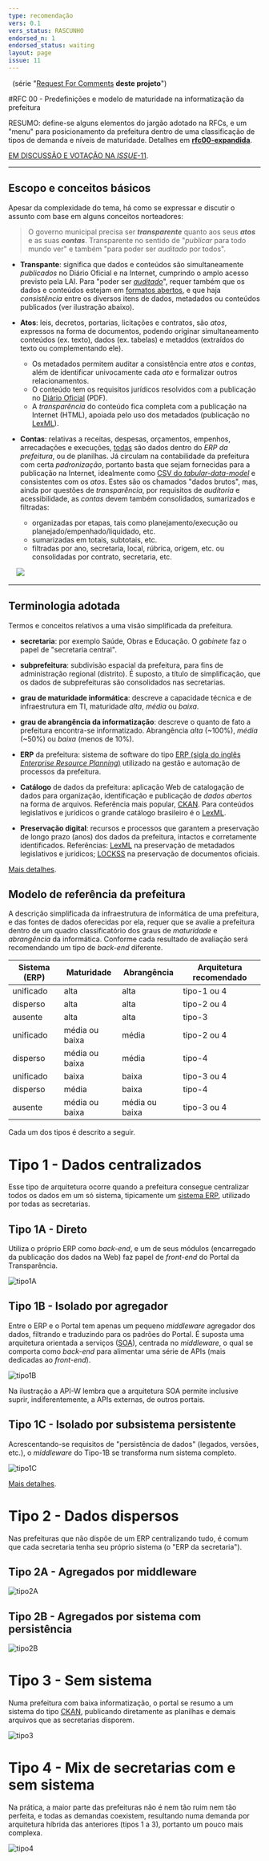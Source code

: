 ```yaml
---
type: recomendação
vers: 0.1
vers_status: RASCUNHO
endorsed_n: 1
endorsed_status: waiting
layout: page
issue: 11
---
```


&#160; (série "[Request For Comments](rfcs.md) **deste projeto**")

#RFC 00 - Predefinições e modelo de maturidade na informatização da prefeitura

RESUMO: define-se alguns elementos do jargão adotado na RFCs, e um "menu" para posicionamento da prefeitura dentro de uma classificação de tipos de demanda e níveis de maturidade. Detalhes em [**rfc00-expandida**](rfc00-expandida.md). 

[EM DISCUSSÃO E VOTAÇÃO NA *ISSUE*-11](https://github.com/CPT-PC/backend-portal-transparencia/issues/11).

--------

## Escopo e conceitos básicos
Apesar da complexidade do tema, há como se expressar e discutir o assunto com base em alguns conceitos norteadores:

> O governo municipal precisa ser ***transparente*** quanto aos seus ***atos*** e as suas ***contas***. Transparente no sentido de "*publicar* para todo mundo ver" e também "para poder ser *auditado* por todos".

* **Transpante**: significa que dados e conteúdos são simultaneamente  *publicados* no Diário Oficial e na Internet, cumprindo o amplo acesso previsto pela LAI. Para "poder ser [*auditado*](https://www.wikidata.org/wiki/Q181487)", requer também que os dados e conteúdos estejam em [formatos abertos](http://5stardata.info/pt-BR/), e que haja *consistência* entre os diversos itens de dados, metadados ou conteúdos publicados (ver ilustração abaixo).

* **Atos**: leis, decretos, portarias, licitações e contratos, são *atos*, expressos na forma de documentos, podendo originar simultaneamento conteúdos (ex. texto), dados (ex. tabelas) e metaddos (extraídos do texto ou complementando ele).
   * Os metadados permitem auditar a consistência entre *atos* e *contas*, além de identificar univocamente cada *ato* e formalizar outros relacionamentos.
   * O conteúdo tem  os requisitos jurídicos resolvidos com a publicação no [Diário Oficial](https://www.wikidata.org/wiki/Q2065227) (PDF). 
   * A *transparência* do conteúdo fica completa com a publicação na Internet (HTML), apoiada pelo uso dos metadados  (publicação no [LexML](http://www.lexml.gov.br/)).
  
* **Contas**: relativas a receitas, despesas, orçamentos, empenhos, arrecadações e execuções, [todas](http://transparencia.prefeitura.sp.gov.br/contas/Documents/Receitas_detalhamento_municipal.pdf) são dados dentro do *ERP da prefeitura*, ou de planilhas. Já circulam na contabilidade da prefeitura com certa *padronização*, portanto basta que sejam fornecidas para a publicação na Internet, idealmente como [CSV do *tabular-data-model*](https://www.w3.org/TR/tabular-data-model/) e consistentes com os *atos*. Estes são os chamados "dados brutos", mas, ainda por questões de *transparência*, por requisitos de *auditoria* e acessibilidade, as *contas* devem também consolidados, sumarizados e filtradas:

  * organizadas por etapas, tais como planejamento/execução ou  planejado/empenhado/liquidado, etc.
  * sumarizadas em totais, subtotais, etc. 
  * filtradas por ano, secretaria,  local, rúbrica, origem, etc. ou consolidadas por contrato, secretaria, etc.

&#160;&#160;&#160; ![](assets/ilustra-AtoConta-420px.png)

-----

## Terminologia adotada

Termos e conceitos relativos a uma visão simplificada da  prefeitura.

* **secretaria**: por exemplo  Saúde, Obras e Educação. O *gabinete* faz o papel de "secretaria central".

* **subprefeitura**: subdivisão espacial da prefeitura, para fins de administração regional (distrito). É suposto, a título de simplificação, que os dados de subprefeituras são consolidados nas secretarias.

* **grau de maturidade informática**: descreve a capacidade técnica e de infraestrutura em TI, maturidade *alta*, *média* ou *baixa*.

* **grau de abrangência da informatização**: descreve o quanto de fato a prefeitura encontra-se informatizado. Abrangência *alta* (~100%), *média* (~50%) ou *baixa* (menos de 10%).

* **ERP** da prefeitura: sistema de software do tipo [ERP (sigla do inglês *Enterprise Resource Planning*)](https://en.wikipedia.org/wiki/Enterprise_resource_planning) utilizado na gestão e automação de processos da prefeitura.

* **Catálogo** de dados da prefeitura: aplicação Web de catalogação de dados para organização, identificação e publicação de *dados abertos* na forma de arquivos. Referência mais popular, [CKAN](http://docs.ckan.org/). Para conteúdos legislativos e jurídicos o grande catálogo brasileiro é o [LexML](http://www.lexml.gov.br/).

* **Preservação digital**: recursos e processos que garantem a preservação de longo prazo (anos) dos dados da prefeitura, intactos e corretamente identificados. Referências: [LexML](http://www.lexml.gov.br/) na preservação de metadados legislativos e jurídicos;  [LOCKSS](https://en.wikipedia.org/wiki/LOCKSS) na preservação de documentos oficiais.

[Mais detalhes](rfc00-expandida.md#terminologia-adotada).

## Modelo de referência da prefeitura

A descrição simplificada da infraestrutura de informática de uma prefeitura, e das fontes de dados oferecidas por ela, requer que se avalie a  prefeitura dentro de um quadro classificatório dos graus de *maturidade* e *abrangência* da informática. Conforme cada resultado de avaliação será recomendando um tipo de *back-end* diferente.

Sistema (ERP)   | Maturidade | Abrangência | Arquitetura recomendado
--------- | ---------  | ----------- | ----------------
unificado | alta | alta | tipo-1 ou 4
disperso  | alta | alta | tipo-2 ou 4 
ausente   | alta | alta | tipo-3
unificado | média ou baixa | média  | tipo-2 ou 4
disperso  | média ou baixa | média  | tipo-4
unificado | baixa | baixa | tipo-3 ou 4
disperso  | média | baixa | tipo-4
ausente  | média ou baixa | média ou baixa | tipo-3 ou 4

Cada um dos tipos é descrito a seguir.


Tipo 1 - Dados centralizados
============================

Esse tipo de arquitetura ocorre quando a prefeitura consegue centralizar todos os dados em um só sistema, tipicamente um [sistema ERP](https://www.wikidata.org/wiki/Q131508), utilizado por todas as secretarias.

Tipo 1A - Direto
----------------

Utiliza o próprio ERP como *back-end*, e um de seus módulos (encarregado da publicação dos dados na Web) faz papel de *front-end* do Portal da Transparência.

![tipo1A](../assets/rfc00/tipo1A.png)


Tipo 1B - Isolado por agregador
-------------------------------

Entre o ERP e o Portal tem apenas um pequeno  *middleware* agregador dos dados, filtrando e traduzindo para os padrões do Portal.  É suposta uma arquitetura orientada a serviços ([SOA](https://www.wikidata.org/wiki/Q220644)), centrada no *middleware*, o qual se comporta como *back-end* para alimentar uma série de APIs (mais dedicadas ao *front-end*).

![tipo1B](../assets/rfc00/tipo1B.png)

Na ilustração a API-W lembra que a arquitetura SOA permite inclusive suprir, indiferentemente, a APIs externas, de outros portais.


Tipo 1C - Isolado por subsistema persistente
--------------------------------------------

Acrescentando-se requisitos de "persistência de dados" (legados, versões, etc.), o *middleware* do Tipo-1B se transforma num sistema completo.

![tipo1C](../assets/rfc00/tipo1C.png)

[Mais detalhes](rfc00-expandida.md#tipo-1a---direto).

Tipo 2 - Dados dispersos
========================

Nas prefeituras que não dispõe de um ERP centralizando tudo, é comum que cada secretaria tenha seu próprio sistema (o "ERP da secretaria").

Tipo 2A - Agregados por middleware
----------------------------------

![tipo2A](../assets/rfc00/tipo2A.png)

Tipo 2B - Agregados por sistema com persistência
------------------------------------------------

![tipo2B](../assets/rfc00/tipo2B.png)

Tipo 3 - Sem sistema
====================

Numa prefeitura com baixa informatização, o portal se resumo a um sistema do tipo [CKAN](http://ckan.org/), publicando diretamente as planilhas e demais arquivos que as secretarias  disporem.

![tipo3](../assets/rfc00/tipo3.png)

Tipo 4 - Mix de secretarias com e sem sistema
=============================================

Na prática, a maior parte das prefeituras não é nem tão ruim nem tão perfeita, e todas as demandas coexistem, resultando numa demanda por arquitetura híbrida das anteriores (tipos 1 a 3), portanto um pouco mais complexa.

![tipo4](../assets/rfc00/tipo4.png)

